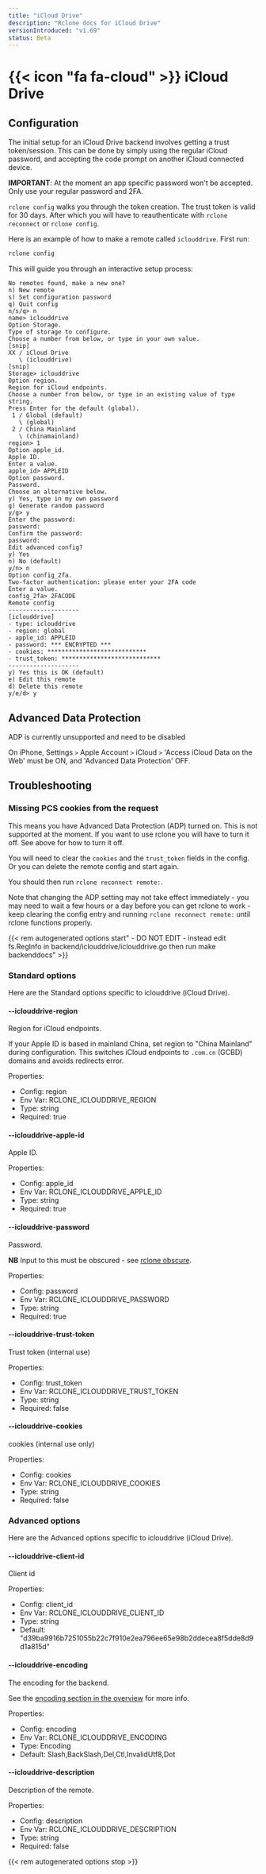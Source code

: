 ```yaml
---
title: "iCloud Drive"
description: "Rclone docs for iCloud Drive"
versionIntroduced: "v1.69"
status: Beta
---
```


# {{< icon "fa fa-cloud" >}} iCloud Drive

## Configuration

The initial setup for an iCloud Drive backend involves getting a trust token/session.
This can be done by simply using the regular iCloud password, and accepting the code
prompt on another iCloud connected device.

**IMPORTANT**: At the moment an app specific password won't be accepted. Only
use your regular password and 2FA.

`rclone config` walks you through the token creation. The trust token is valid
for 30 days. After which you will have to reauthenticate with `rclone reconnect`
or `rclone config`.

Here is an example of how to make a remote called `iclouddrive`.  First run:

```sh
rclone config
```

This will guide you through an interactive setup process:

```text
No remotes found, make a new one?
n) New remote
s) Set configuration password
q) Quit config
n/s/q> n
name> iclouddrive
Option Storage.
Type of storage to configure.
Choose a number from below, or type in your own value.
[snip]
XX / iCloud Drive
   \ (iclouddrive)
[snip]
Storage> iclouddrive
Option region.
Region for iCloud endpoints.
Choose a number from below, or type in an existing value of type string.
Press Enter for the default (global).
 1 / Global (default)
   \ (global)
 2 / China Mainland
   \ (chinamainland)
region> 1
Option apple_id.
Apple ID.
Enter a value.
apple_id> APPLEID  
Option password.
Password.
Choose an alternative below.
y) Yes, type in my own password
g) Generate random password
y/g> y
Enter the password:
password:
Confirm the password:
password:
Edit advanced config?
y) Yes
n) No (default)
y/n> n
Option config_2fa.
Two-factor authentication: please enter your 2FA code
Enter a value.
config_2fa> 2FACODE
Remote config
--------------------
[iclouddrive]
- type: iclouddrive
- region: global
- apple_id: APPLEID
- password: *** ENCRYPTED ***
- cookies: ****************************
- trust_token: ****************************
--------------------
y) Yes this is OK (default)
e) Edit this remote
d) Delete this remote
y/e/d> y
```

## Advanced Data Protection

ADP is currently unsupported and need to be disabled

On iPhone, Settings `>` Apple Account `>` iCloud `>` 'Access iCloud Data on the Web'
must be ON, and 'Advanced Data Protection' OFF.

## Troubleshooting

### Missing PCS cookies from the request

This means you have Advanced Data Protection (ADP) turned on. This is not supported
at the moment. If you want to use rclone you will have to turn it off. See above
for how to turn it off.

You will need to clear the `cookies` and the `trust_token` fields in the config.
Or you can delete the remote config and start again.

You should then run `rclone reconnect remote:`.

Note that changing the ADP setting may not take effect immediately - you may
need to wait a few hours or a day before you can get rclone to work - keep
clearing the config entry and running `rclone reconnect remote:` until rclone
functions properly.

{{< rem autogenerated options start" - DO NOT EDIT - instead edit fs.RegInfo in backend/iclouddrive/iclouddrive.go then run make backenddocs" >}}
### Standard options

Here are the Standard options specific to iclouddrive (iCloud Drive).

#### --iclouddrive-region

Region for iCloud endpoints.

If your Apple ID is based in mainland China, set region to "China Mainland" during configuration. This switches iCloud endpoints to `.com.cn` (GCBD) domains and avoids redirects error.

Properties:

- Config:      region
- Env Var:     RCLONE_ICLOUDDRIVE_REGION
- Type:        string
- Required:    true

#### --iclouddrive-apple-id

Apple ID.

Properties:

- Config:      apple_id
- Env Var:     RCLONE_ICLOUDDRIVE_APPLE_ID
- Type:        string
- Required:    true

#### --iclouddrive-password

Password.

**NB** Input to this must be obscured - see [rclone obscure](/commands/rclone_obscure/).

Properties:

- Config:      password
- Env Var:     RCLONE_ICLOUDDRIVE_PASSWORD
- Type:        string
- Required:    true

#### --iclouddrive-trust-token

Trust token (internal use)

Properties:

- Config:      trust_token
- Env Var:     RCLONE_ICLOUDDRIVE_TRUST_TOKEN
- Type:        string
- Required:    false

#### --iclouddrive-cookies

cookies (internal use only)

Properties:

- Config:      cookies
- Env Var:     RCLONE_ICLOUDDRIVE_COOKIES
- Type:        string
- Required:    false

### Advanced options

Here are the Advanced options specific to iclouddrive (iCloud Drive).

#### --iclouddrive-client-id

Client id

Properties:

- Config:      client_id
- Env Var:     RCLONE_ICLOUDDRIVE_CLIENT_ID
- Type:        string
- Default:     "d39ba9916b7251055b22c7f910e2ea796ee65e98b2ddecea8f5dde8d9d1a815d"

#### --iclouddrive-encoding

The encoding for the backend.

See the [encoding section in the overview](/overview/#encoding) for more info.

Properties:

- Config:      encoding
- Env Var:     RCLONE_ICLOUDDRIVE_ENCODING
- Type:        Encoding
- Default:     Slash,BackSlash,Del,Ctl,InvalidUtf8,Dot

#### --iclouddrive-description

Description of the remote.

Properties:

- Config:      description
- Env Var:     RCLONE_ICLOUDDRIVE_DESCRIPTION
- Type:        string
- Required:    false

{{< rem autogenerated options stop >}}
